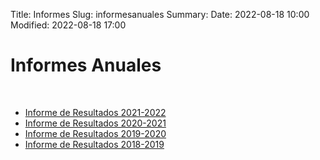 Title: Informes
Slug: informesanuales
Summary: 
Date: 2022-08-18 10:00
Modified: 2022-08-18 17:00


<h1> Informes Anuales </h1>
<br>

* [Informe de Resultados 2021-2022](cpc-coahuila-informe-resultados-2021-2022.pdf)
* [Informe de Resultados 2020-2021](cpc-coahuila-informe-resultados-2020-2021.pdf)
* [Informe de Resultados 2019-2020](cpc-coahuila-informe-resultados-2019-2020.pdf)
* [Informe de Resultados 2018-2019](cpc-coahuila-informe-resultados-2018-2019.pdf)
